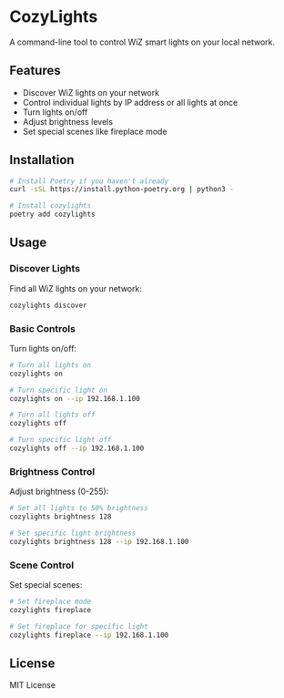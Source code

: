 # CozyLights

A command-line tool to control WiZ smart lights on your local network.

## Features

- Discover WiZ lights on your network
- Control individual lights by IP address or all lights at once
- Turn lights on/off
- Adjust brightness levels
- Set special scenes like fireplace mode

## Installation

```bash
# Install Poetry if you haven't already
curl -sSL https://install.python-poetry.org | python3 -

# Install cozylights
poetry add cozylights
```

## Usage

### Discover Lights
Find all WiZ lights on your network:
```bash
cozylights discover
```

### Basic Controls

Turn lights on/off:
```bash
# Turn all lights on
cozylights on

# Turn specific light on
cozylights on --ip 192.168.1.100

# Turn all lights off
cozylights off

# Turn specific light off
cozylights off --ip 192.168.1.100
```

### Brightness Control

Adjust brightness (0-255):
```bash
# Set all lights to 50% brightness
cozylights brightness 128

# Set specific light brightness
cozylights brightness 128 --ip 192.168.1.100
```

### Scene Control

Set special scenes:
```bash
# Set fireplace mode
cozylights fireplace

# Set fireplace for specific light
cozylights fireplace --ip 192.168.1.100
```

## License

MIT License
